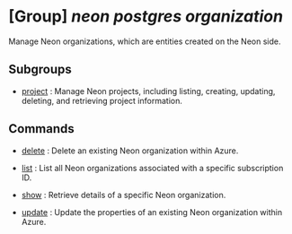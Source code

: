 # [Group] _neon postgres organization_

Manage Neon organizations, which are entities created on the Neon side.

## Subgroups

- [project](/Commands/neon/postgres/organization/project/readme.md)
: Manage Neon projects, including listing, creating, updating, deleting, and retrieving project information.

## Commands

- [delete](/Commands/neon/postgres/organization/_delete.md)
: Delete an existing Neon organization within Azure.

- [list](/Commands/neon/postgres/organization/_list.md)
: List all Neon organizations associated with a specific subscription ID.

- [show](/Commands/neon/postgres/organization/_show.md)
: Retrieve details of a specific Neon organization.

- [update](/Commands/neon/postgres/organization/_update.md)
: Update the properties of an existing Neon organization within Azure.
